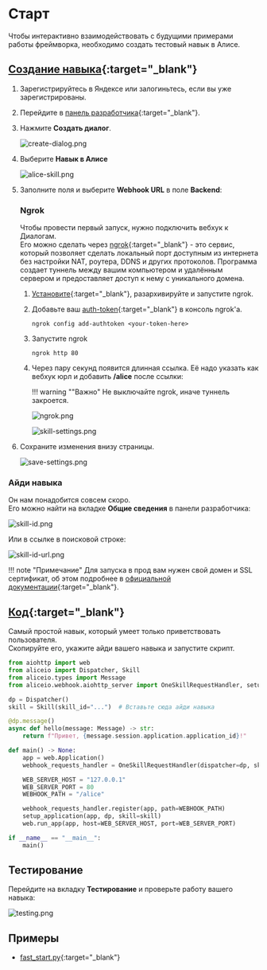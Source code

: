 # Старт

Чтобы интерактивно взаимодействовать с будущими примерами работы фреймворка, необходимо создать тестовый навык в Алисе.

## [Создание навыка](https://yandex.ru/dev/dialogs/alice/doc/skill-create-console.html){:target="_blank"}

1. Зарегистрируйтесь в Яндексе или залогиньтесь, если вы уже зарегистрированы.
2. Перейдите в [панель разработчика](https://dialogs.yandex.ru/developer/){:target="_blank"}.
3. Нажмите **Cоздать диалог**.

    ![create-dialog.png](../_static/create-dialog.png)

4. Выберите **Навык в Алисе**

    ![alice-skill.png](../_static/alice-skill.png)

5. Заполните поля и выберите **Webhook URL** в поле **Backend**:

    ### Ngrok

    Чтобы провести первый запуск, нужно подключить вебхук к Диалогам. \
    Его можно сделать через [ngrok](https://ngrok.com/){:target="_blank"} - это сервис, который позволяет сделать локальный порт доступным из интернета без настройки NAT, роутера, DDNS и других протоколов.
    Программа создает туннель между вашим компьютером и удалённым сервером и предоставляет доступ к нему с уникального домена.

    1. [Установите](https://dashboard.ngrok.com/get-started/setup){:target="_blank"}, разархивируйте и запустите ngrok.
    2. Добавьте ваш [auth-token](https://dashboard.ngrok.com/get-started/your-authtoken){:target="_blank"} в консоль ngrok'а.
        ```console
        ngrok config add-authtoken <your-token-here>
        ```
    3. Запустите ngrok
        ```console
        ngrok http 80
        ```
    4. Через пару секунд появится длинная ссылка. Её надо указать как вебхук юрл и добавить **/alice** после ссылки:

        !!! warning ""Важно"
            Не выключайте ngrok, иначе туннель закроется.

        ![ngrok.png](../_static/ngrok.png)

        ![skill-settings.png](../_static/skill-settings.png)

6. Сохраните изменения внизу страницы.

    ![save-settings.png](../_static/save-settings.png)

### Айди навыка

Он нам понадобится совсем скоро. \
Его можно найти на вкладке **Общие сведения** в панели разработчика:

![skill-id.png](../_static/skill-id.png)

Или в ссылке в поисковой строке:

![skill-id-url.png](../_static/skill-id-url.png)


!!! note "Примечание"
    Для запуска в прод вам нужен свой домен и SSL сертификат, об этом подробнее в [официальной документации](https://yandex.ru/dev/dialogs/alice/doc/deploy-overview.html){:target="_blank"}.


## [Код](https://github.com/K1rL3s/aliceio/blob/master/examples/fast_start.py){:target="_blank"}

Самый простой навык, который умеет только приветствовать пользователя. \
Скопируйте его, укажите айди вашего навыка и запустите скрипт.

```python
from aiohttp import web
from aliceio import Dispatcher, Skill
from aliceio.types import Message
from aliceio.webhook.aiohttp_server import OneSkillRequestHandler, setup_application

dp = Dispatcher()
skill = Skill(skill_id="...")  # Вставьте сюда айди навыка

@dp.message()
async def hello(message: Message) -> str:
    return f"Привет, {message.session.application.application_id}!"

def main() -> None:
    app = web.Application()
    webhook_requests_handler = OneSkillRequestHandler(dispatcher=dp, skill=skill)

    WEB_SERVER_HOST = "127.0.0.1"
    WEB_SERVER_PORT = 80
    WEBHOOK_PATH = "/alice"

    webhook_requests_handler.register(app, path=WEBHOOK_PATH)
    setup_application(app, dp, skill=skill)
    web.run_app(app, host=WEB_SERVER_HOST, port=WEB_SERVER_PORT)

if __name__ == "__main__":
    main()
```

## Тестирование

Перейдите на вкладку **Тестирование** и проверьте работу вашего навыка:

![testing.png](../_static/testing.png)

## Примеры

* [fast_start.py](https://github.com/K1rL3s/aliceio/blob/master/examples/fast_start.py){:target="_blank"}
